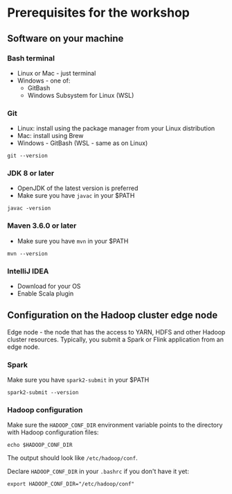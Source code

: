 # Prerequisites for the workshop

## Software on your machine

### Bash terminal

* Linux or Mac - just terminal
* Windows - one of:
  * GitBash
  * Windows Subsystem for Linux (WSL)
  
### Git

* Linux: install using the package manager from your Linux distribution
* Mac: install using Brew
* Windows - GitBash (WSL - same as on Linux)

```shell script
git --version
```

### JDK 8 or later

* OpenJDK of the latest version is preferred
* Make sure you have `javac` in your $PATH

```shell script
javac -version
```

### Maven 3.6.0 or later

* Make sure you have `mvn` in your $PATH

```shell script
mvn --version
```

### IntelliJ IDEA

* Download for your OS
* Enable Scala plugin

## Configuration on the Hadoop cluster edge node

Edge node - the node that has the access to YARN, HDFS and other Hadoop cluster resources.
Typically, you submit a Spark or Flink application from an edge node.

### Spark

Make sure you have `spark2-submit` in your $PATH

```shell script
spark2-submit --version
```

### Hadoop configuration

Make sure the `HADOOP_CONF_DIR` environment variable
points to the directory with Hadoop configuration files:
```shell script
echo $HADOOP_CONF_DIR
```
The output should look like `/etc/hadoop/conf`.

Declare `HADOOP_CONF_DIR` in your `.bashrc` if you don't have it yet:

```shell script
export HADOOP_CONF_DIR="/etc/hadoop/conf"
```

